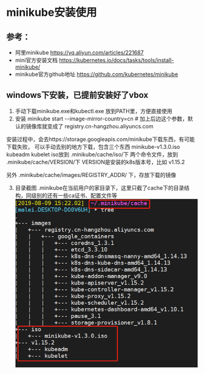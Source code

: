 # minikube安装使用

## 参考：
  - 阿里minikube <https://yq.aliyun.com/articles/221687>
  - mini官方安装文档 <https://kubernetes.io/docs/tasks/tools/install-minikube/>
  - minikube官方github地址 <https://github.com/kubernetes/minikube>

## windows下安装，已提前安装好了vbox
1. 手动下载minikube.exe和kubectl.exe 放到PATH里，方便直接使用
2. 安装
minikube  start   --image-mirror-country=cn     # 加上后边这个参数，默认的镜像库就变成了 registry.cn-hangzhou.aliyuncs.com

安装过程中，会去https://storage.googleapis.com/minikube下载东西，有可能下载失败，
可以手动去别的地方下载，包含三个东西  minikube-v1.3.0.iso   kubeadm  kubelet 
iso放到 .minikube/cache/iso/下
两个命令文件，放到 .minikube/cache/VERSION/下   VERSION是安装的k8s版本号，比如 v1.15.2

另外  .minikube/cache/images/REGISTRY_ADDR/ 下，存放下载的镜像

3. 目录截图
  .minikube在当前用户的家目录下，这里只截了cache下的目录结构，同级别的还有一些ca证书、配置文件等
  ![minikube本地文件目录结构图](minikube本地文件目录图.png)
